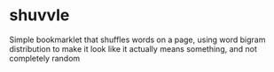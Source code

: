 # shuvvle
Simple bookmarklet that shuffles words on a page, using word bigram distribution to make it look like it actually means something, and not completely random
